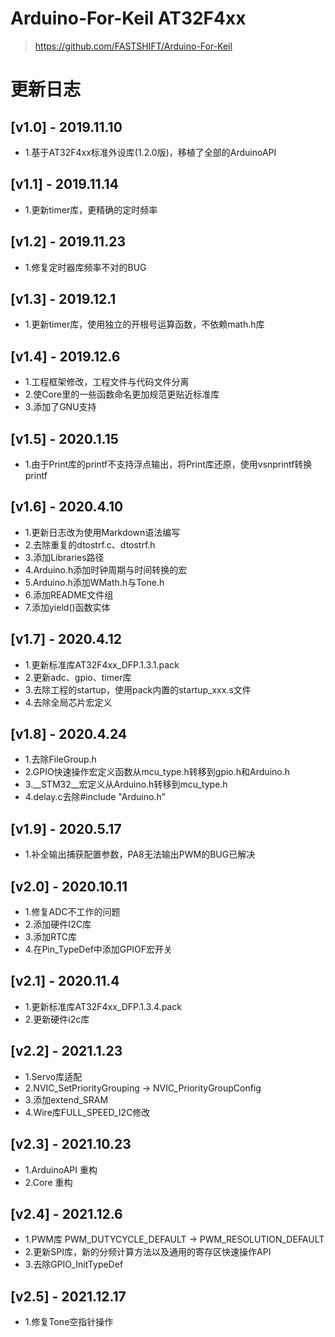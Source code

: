 # Arduino-For-Keil AT32F4xx
> https://github.com/FASTSHIFT/Arduino-For-Keil

# 更新日志
## [v1.0] - 2019.11.10
* 1.基于AT32F4xx标准外设库(1.2.0版)，移植了全部的ArduinoAPI

## [v1.1] - 2019.11.14
* 1.更新timer库，更精确的定时频率

## [v1.2] - 2019.11.23
* 1.修复定时器库频率不对的BUG

## [v1.3] - 2019.12.1
* 1.更新timer库，使用独立的开根号运算函数，不依赖math.h库

## [v1.4] - 2019.12.6
* 1.工程框架修改，工程文件与代码文件分离
* 2.使Core里的一些函数命名更加规范更贴近标准库
* 3.添加了GNU支持

## [v1.5] - 2020.1.15
* 1.由于Print库的printf不支持浮点输出，将Print库还原，使用vsnprintf转换printf 

## [v1.6] - 2020.4.10
* 1.更新日志改为使用Markdown语法编写
* 2.去除重复的dtostrf.c、dtostrf.h
* 3.添加Libraries路径
* 4.Arduino.h添加时钟周期与时间转换的宏
* 5.Arduino.h添加WMath.h与Tone.h
* 6.添加README文件组
* 7.添加yield()函数实体

## [v1.7] - 2020.4.12
* 1.更新标准库AT32F4xx_DFP.1.3.1.pack
* 2.更新adc、gpio、timer库
* 3.去除工程的startup，使用pack内置的startup_xxx.s文件
* 4.去除全局芯片宏定义

## [v1.8] - 2020.4.24
* 1.去除FileGroup.h
* 2.GPIO快速操作宏定义函数从mcu_type.h转移到gpio.h和Arduino.h
* 3.__STM32__宏定义从Arduino.h转移到mcu_type.h
* 4.delay.c去除#include "Arduino.h"

## [v1.9] - 2020.5.17
* 1.补全输出捕获配置参数，PA8无法输出PWM的BUG已解决

## [v2.0] - 2020.10.11
* 1.修复ADC不工作的问题
* 2.添加硬件I2C库
* 3.添加RTC库
* 4.在Pin_TypeDef中添加GPIOF宏开关

## [v2.1] - 2020.11.4
* 1.更新标准库AT32F4xx_DFP.1.3.4.pack
* 2.更新硬件i2c库

## [v2.2] - 2021.1.23
* 1.Servo库适配
* 2.NVIC_SetPriorityGrouping -> NVIC_PriorityGroupConfig
* 3.添加extend_SRAM
* 4.Wire库FULL_SPEED_I2C修改

## [v2.3] - 2021.10.23
* 1.ArduinoAPI 重构
* 2.Core 重构

## [v2.4] - 2021.12.6
* 1.PWM库 PWM_DUTYCYCLE_DEFAULT -> PWM_RESOLUTION_DEFAULT
* 2.更新SPI库，新的分频计算方法以及通用的寄存区快速操作API
* 3.去除GPIO_InitTypeDef

## [v2.5] - 2021.12.17
* 1.修复Tone空指针操作
